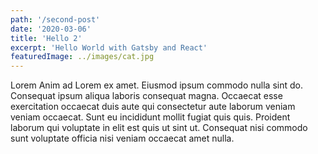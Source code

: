 ```yaml
---
path: '/second-post'
date: '2020-03-06'
title: 'Hello 2'
excerpt: 'Hello World with Gatsby and React'
featuredImage: ../images/cat.jpg
---
```


Lorem Anim ad Lorem ex amet. Eiusmod ipsum commodo nulla sint do. Consequat ipsum aliqua laboris consequat magna. Occaecat esse exercitation occaecat duis aute qui consectetur aute laborum veniam veniam occaecat. Sunt eu incididunt mollit fugiat quis quis. Proident laborum qui voluptate in elit est quis ut sint ut. Consequat nisi commodo sunt voluptate officia nisi veniam occaecat amet nulla.
